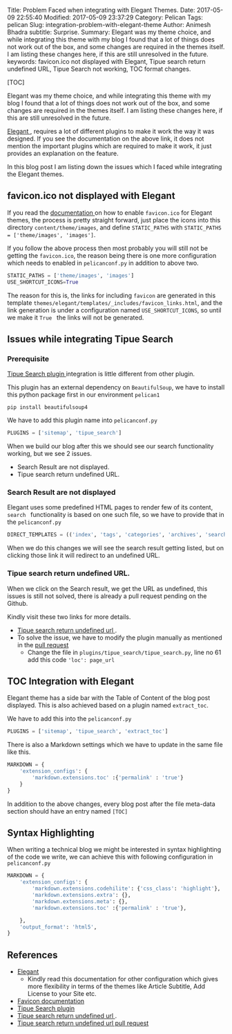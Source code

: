 Title: Problem Faced when integrating with Elegant Themes.
Date: 2017-05-09 22:55:40
Modified: 2017-05-09 23:37:29
Category: Pelican
Tags: pelican
Slug: integration-problem-with-elegant-theme
Author: Animesh Bhadra
subtitle: Surprise.
Summary: Elegant was my theme choice, and while integrating this theme with my blog I found that a lot of things does not work out of the box, and some changes are required in the themes itself. I am listing these changes here, if this are still unresolved in the future.
keywords: favicon.ico not displayed with Elegant, Tipue search return undefined URL, Tipue Search not working, TOC format changes.

[TOC]

Elegant was my theme choice, and while integrating this theme with my blog I found that a lot of things does not work out of the box, and some changes are required in the themes itself. I am listing these changes here, if this are still unresolved in the future.

[Elegant ](http://oncrashreboot.com/elegant-best-pelican-theme-features "Elegant theme"), requires a lot of different plugins to make it work the way it was designed. If you see the documentation on the above link, it does not mention the important plugins which are required to make it work, it just provides an explanation on the feature.

In this blog post I am listing down the issues which I faced while integrating the Elegant themes.

## favicon.ico not displayed with Elegant  ##

If you read the [documentation ](http://oncrashreboot.com/elegant-best-pelican-theme-features#favicon-and-speed-dial-icon "Favicon Integration Elegant") on how to enable `favicon.ico` for Elegant themes, the process is pretty straight forward, just place the icons into this directory `content/theme/images`, and define `STATIC_PATHS` with `STATIC_PATHS = ['theme/images', 'images']`.

If you follow the above process then most probably you will still not be getting the `favicon.ico`, the reason being there is one more configuration which needs to enabled in `pelicanconf.py` in addition to above two.

````python
STATIC_PATHS = ['theme/images', 'images']
USE_SHORTCUT_ICONS=True
````

The reason for this is, the links for including `favicon` are generated in this template `themes/elegant/templates/_includes/favicon_links.html`, and the link generation is under a configuration named `USE_SHORTCUT_ICONS`, so until we make it `True ` the links will not be generated.


## Issues while integrating Tipue Search ##

### Prerequisite ###

[Tipue Search plugin ](https://github.com/getpelican/pelican-plugins/tree/master/tipue_search. "Tipue Search plugin ") integration is little different from other plugin.

This plugin has an external dependency on `BeautifulSoup`, we have to install this python package first in our environment `pelican1`

````shell
pip install beautifulsoup4
````

We have to add this plugin name into `pelicanconf.py`

````python
PLUGINS = ['sitemap', 'tipue_search']
````

When we build our blog after this we should see our search functionality working, but we see 2 issues.

* Search Result are not displayed.
* Tipue search return undefined URL.

### Search Result are not displayed ###

Elegant uses some predefined HTML pages to render few of its content, `search ` functionality is based on one such file, so we have to provide that in the `pelicanconf.py`

````python
DIRECT_TEMPLATES = (('index', 'tags', 'categories', 'archives', 'search', '404'))
````

When we do this changes we will see the search result getting listed, but on clicking those link it will redirect to an undefined URL.

### Tipue search return undefined URL. ###

When we click on the Search result, we get the URL as undefined, this issues is still not solved, there is already a pull request pending on the Github.

Kindly visit these two links for more details.
* [Tipue search return undefined url ](https://github.com/talha131/pelican-elegant/issues/147 "Tipue search return undefined url").
* To solve the issue, we have to modify the plugin manually as mentioned in the [pull request](https://github.com/getpelican/pelican-plugins/pull/873/files "Tipue search return undefined url")
    - Change the file in `plugins/tipue_search/tipue_search.py`, line no 61 add this code `'loc': page_url`

## TOC Integration with Elegant ##

Elegant theme has a side bar with the Table of Content of the blog post displayed. This is also achieved based on a plugin named `extract_toc`.

We have to add this into the `pelicanconf.py`

````python
PLUGINS = ['sitemap', 'tipue_search', 'extract_toc']
````

There is also a Markdown settings which we have to update in the same file like this.

````python
MARKDOWN = {
    'extension_configs': {
        'markdown.extensions.toc' :{'permalink' : 'true'}
    }
}
````

In addition to the above changes, every blog post after the file meta-data section should have an entry named `[TOC]`


## Syntax Highlighting  ##

When writing a technical blog we might be interested in syntax highlighting of the code we write, we can achieve this with following configuration in `pelicanconf.py`

````python
MARKDOWN = {
    'extension_configs': {
        'markdown.extensions.codehilite': {'css_class': 'highlight'},
        'markdown.extensions.extra': {},
        'markdown.extensions.meta': {},
        'markdown.extensions.toc' :{'permalink' : 'true'},

    },
    'output_format': 'html5',
}

````

## References ##

* [Elegant ](http://oncrashreboot.com/elegant-best-pelican-theme-features "Elegant theme")
    - Kindly read this documentation for other configuration which gives more flexibility in terms of the themes like Article Subtitle, Add License to your Site etc.
* [Favicon documentation ](http://oncrashreboot.com/elegant-best-pelican-theme-features#favicon-and-speed-dial-icon "Favicon Integration Elegant")
* [Tipue Search plugin ](https://github.com/getpelican/pelican-plugins/tree/master/tipue_search. "Tipue Search plugin ")
* [Tipue search return undefined url ](https://github.com/talha131/pelican-elegant/issues/147 "Tipue search return undefined url").
* [Tipue search return undefined url pull request](https://github.com/getpelican/pelican-plugins/pull/873/files "Tipue search return undefined url")
